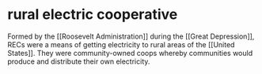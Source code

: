# rural electric cooperative

Formed by the [[Roosevelt Administration]] during the [[Great Depression]], RECs were a means of getting electricity to rural areas of the [[United States]]. They were community-owned coops whereby communities would produce and distribute their own electricity.

